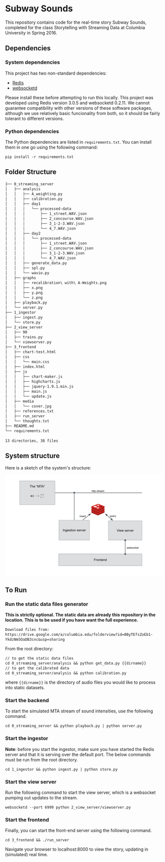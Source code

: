 # Subway Sounds

This repository contains code for the real-time story Subway Sounds, completed for the class Storytelling with Streaming Data at Columbia University in Spring 2016.

## Dependencies

### System dependencies

This project has two non-standard dependencies:

- [Redis](http://redis.io/)
- [websocketd](http://websocketd.com/)

Please install these before attempting to run this locally. This project was developed using Redis version 3.0.5 and websocketd 0.2.11. We cannot guarantee compatibility with other versions of these software packages, although we use relatively basic funcionality from both, so it should be fairly tolerant to different versions.

### Python dependencies

The Python dependencies are listed in `requirements.txt`. You can install them in one go using the following command:

```
pip install -r requirements.txt
```

## Folder Structure
```
├── 0_streaming_server
│   ├── analysis
│   │   ├── A_weighting.py
│   │   ├── calibration.py
│   │   ├── day1
│   │   │   └── processed-data
│   │   │       ├── 1_street.WAV.json
│   │   │       ├── 2_concourse.WAV.json
│   │   │       ├── 3_1-2-3.WAV.json
│   │   │       └── 4_7.WAV.json
│   │   ├── day2
│   │   │   └── processed-data
│   │   │       ├── 1_street.WAV.json
│   │   │       ├── 2_concourse.WAV.json
│   │   │       ├── 3_1-2-3.WAV.json
│   │   │       └── 4_7.WAV.json
│   │   ├── generate_data.py
│   │   ├── spl.py
│   │   └── wavio.py
│   ├── graphs
│   │   ├── recalibration\ with\ A-Weights.png
│   │   ├── x.png
│   │   ├── y.png
│   │   └── z.png
│   ├── playback.py
│   └── server.py
├── 1_ingestor
│   ├── ingest.py
│   └── store.py
├── 2_view_server
│   ├── 90
│   ├── trains.py
│   └── viewserver.py
├── 3_frontend
│   ├── chart-test.html
│   ├── css
│   │   └── main.css
│   ├── index.html
│   ├── js
│   │   ├── chart-maker.js
│   │   ├── highcharts.js
│   │   ├── jquery-1.9.1.min.js
│   │   ├── main.js
│   │   └── update.js
│   ├── media
│   │   └── cover.jpg
│   ├── references.txt
│   ├── run_server
│   └── thoughts.txt
├── README.md
└── requirements.txt

13 directories, 38 files
```
## System structure

Here is a sketch of the system's structure:

![architecture](architecture.png)


## To Run

### Run the static data files generator

**This is strictly optional. The static data are already this repository in the location. This is to be used if you have want the full experience.**

```
Download files from: https://drive.google.com/a/columbia.edu/folderview?id=0ByTEfsZoEb1-YkdzNm5OaDB3cnc&usp=sharing
```

From the root directory: 
```
// to get the static data files 
cd 0_streaming_server/analysis && python get_data.py {{dirname}}
// to get the calibrated data
cd 0_streaming_server/analysis && python calibration.py
```

where `{{dirname}}` is the directory of audio files you would like to process into static datasets.

### Start the backend

To start the simulated MTA stream of sound intensities, use the following command.

```
cd 0_streaming_server && python playback.py | python server.py
```

### Start the ingestor

**Note**: before you start the ingestor, make sure you have started the Redis server and that it is serving over the default port. The below commands must be run from the root directory. 

```
cd 1_ingestor && python ingest.py | python store.py
```

### Start the view server

Run the following command to start the view server, which is a websocket pumping out updates to the stream.

```
websocketd --port 6999 python 2_view_server/viewserver.py
```

### Start the frontend

Finally, you can start the front-end server using the following command.

```
cd 3_frontend && ./run_server
```

Navigate your browser to localhost:8000 to view the story, updating in (simulated) real time.
